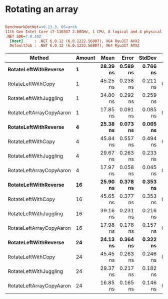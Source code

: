 # Rotating an array
``` ini

BenchmarkDotNet=v0.13.3, OS=arch
11th Gen Intel Core i7-1165G7 2.80GHz, 1 CPU, 8 logical and 4 physical cores
.NET SDK=7.0.102
  [Host]     : .NET 6.0.12 (6.0.1222.56807), X64 RyuJIT AVX2
  DefaultJob : .NET 6.0.12 (6.0.1222.56807), X64 RyuJIT AVX2


```
|                   Method | Amount |     Mean |    Error |   StdDev |   Gen0 | Allocated |
|------------------------- |------- |---------:|---------:|---------:|-------:|----------:|
|    **RotateLeftWithReverse** |      **1** | **28.39 ns** | **0.589 ns** | **0.766 ns** |      **-** |         **-** |
|       RotateLeftWithCopy |      1 | 45.25 ns | 0.238 ns | 0.211 ns | 0.0127 |      80 B |
|   RotateLeftWithJuggling |      1 | 34.80 ns | 0.292 ns | 0.259 ns |      - |         - |
| RotateLeftArrayCopyAaron |      1 | 17.85 ns | 0.091 ns | 0.085 ns | 0.0127 |      80 B |
|    **RotateLeftWithReverse** |      **4** | **25.38 ns** | **0.073 ns** | **0.065 ns** |      **-** |         **-** |
|       RotateLeftWithCopy |      4 | 45.84 ns | 0.557 ns | 0.494 ns | 0.0127 |      80 B |
|   RotateLeftWithJuggling |      4 | 29.67 ns | 0.263 ns | 0.233 ns |      - |         - |
| RotateLeftArrayCopyAaron |      4 | 17.97 ns | 0.058 ns | 0.045 ns | 0.0127 |      80 B |
|    **RotateLeftWithReverse** |     **16** | **25.90 ns** | **0.378 ns** | **0.353 ns** |      **-** |         **-** |
|       RotateLeftWithCopy |     16 | 45.65 ns | 0.377 ns | 0.353 ns | 0.0127 |      80 B |
|   RotateLeftWithJuggling |     16 | 39.16 ns | 0.231 ns | 0.216 ns |      - |         - |
| RotateLeftArrayCopyAaron |     16 | 17.98 ns | 0.178 ns | 0.157 ns | 0.0127 |      80 B |
|    **RotateLeftWithReverse** |     **24** | **24.13 ns** | **0.364 ns** | **0.322 ns** |      **-** |         **-** |
|       RotateLeftWithCopy |     24 | 45.45 ns | 0.263 ns | 0.246 ns | 0.0127 |      80 B |
|   RotateLeftWithJuggling |     24 | 29.37 ns | 0.217 ns | 0.182 ns |      - |         - |
| RotateLeftArrayCopyAaron |     24 | 16.85 ns | 0.165 ns | 0.146 ns | 0.0127 |      80 B |

